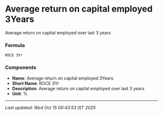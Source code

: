 # Average return on capital employed 3Years
Average return on capital employed over last 3 years

### Formula
```text
ROCE 3Yr
```


### Components
- **Name**: Average return on capital employed 3Years
- **Short Name**: ROCE 3Yr
- **Description**: Average return on capital employed over last 3 years
- **Unit**: %

---
*Last updated: Wed Oct 15 00:43:53 IST 2025*

